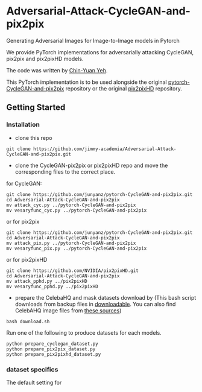 # Adversarial-Attack-CycleGAN-and-pix2pix
Generating Adversarial Images for Image-to-Image models in Pytorch

We provide PyTorch implementations for adversarially attacking CycleGAN, pix2pix and pix2pixHD models.

The code was written by [Chin-Yuan Yeh](https://github.com/jimmy-academia).

This PyTorch implementation is to be used alongside the original [pytorch-CycleGAN-and-pix2pix](https://github.com/junyanz/pytorch-CycleGAN-and-pix2pix) repository or the original [pix2pixHD](https://github.com/NVIDIA/pix2pixHD) repository.

## Getting Started

### Installation

* clone this repo

```
git clone https://github.com/jimmy-academia/Adversarial-Attack-CycleGAN-and-pix2pix.git
```
* clone the CycleGAN-pix2pix or pix2pixHD repo and move the corresponding files to the correct place.

for CycleGAN:
```
git clone https://github.com/junyanz/pytorch-CycleGAN-and-pix2pix.git
cd Adversarial-Attack-CycleGAN-and-pix2pix
mv attack_cyc.py ../pytorch-CycleGAN-and-pix2pix
mv vesaryfunc_cyc.py ../pytorch-CycleGAN-and-pix2pix
```
or for pix2pix
```
git clone https://github.com/junyanz/pytorch-CycleGAN-and-pix2pix.git
cd Adversarial-Attack-CycleGAN-and-pix2pix
mv attack_pix.py ../pytorch-CycleGAN-and-pix2pix
mv vesaryfunc_pix.py ../pytorch-CycleGAN-and-pix2pix
```
or for pix2pixHD
```
git clone https://github.com/NVIDIA/pix2pixHD.git
cd Adversarial-Attack-CycleGAN-and-pix2pix
mv attack_pphd.py ../pix2pixHD
mv vesaryfunc_pphd.py ../pix2pixHD
```
* prepare the CelebaHQ and mask datasets
download by (This bash script downloads from backup files in [downloadable](). You can also find CelebAHQ image files from [these sources]())
```
bash download.sh
```
Run one of the following to produce datasets for each models. 
```
python prepare_cyclegan_dataset.py
python prepare_pix2pix_dataset.py
python prepare_pix2pixhd_dataset.py
```

### dataset specifics
The default setting for 

